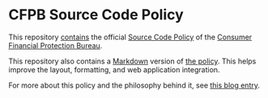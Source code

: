 # CFPB Source Code Policy

This repository [contains](cfpb-source-code-policy.txt)
the official [Source Code Policy](http://www.consumerfinance.gov/developers/sourcecodepolicy/) of the
[Consumer Financial Protection Bureau](http://www.consumerfinance.gov/).

This repository also contains a [Markdown](http://daringfireball.net/projects/markdown/) version of 
[the policy](cfpb-source-code-policy.md).
This helps improve the layout, formatting, and web application integration.

For more about this policy and the philosophy behind it, see
[this blog entry](http://www.consumerfinance.gov/blog/the-cfpbs-source-code-policy-open-and-shared/).
